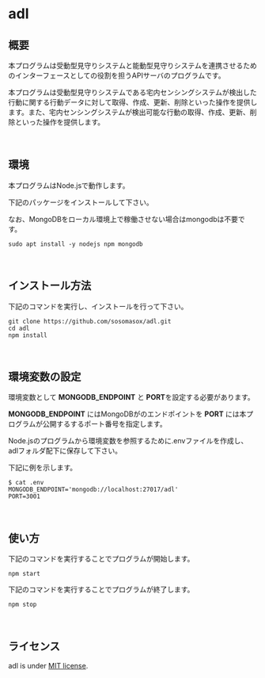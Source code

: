 # adl

## 概要
本プログラムは受動型見守りシステムと能動型見守りシステムを連携させるためのインターフェースとしての役割を担うAPIサーバのプログラムです。

本プログラムは受動型見守りシステムである宅内センシングシステムが検出した行動に関する行動データに対して取得、作成、更新、削除といった操作を提供します。また、宅内センシングシステムが検出可能な行動の取得、作成、更新、削除といった操作を提供します。


&nbsp;


## 環境
本プログラムはNode.jsで動作します。

下記のパッケージをインストールして下さい。

なお、MongoDBをローカル環境上で稼働させない場合はmongodbは不要です。

```
sudo apt install -y nodejs npm mongodb
```


&nbsp;


## インストール方法
下記のコマンドを実行し、インストールを行って下さい。

```
git clone https://github.com/sosomasox/adl.git
cd adl
npm install
```


&nbsp;


## 環境変数の設定
環境変数として **MONGODB_ENDPOINT** と **PORT**を設定する必要があります。

**MONGODB_ENDPOINT** にはMongoDBがのエンドポイントを **PORT** には本プログラムが公開するするポート番号を指定します。

Node.jsのプログラムから環境変数を参照するために.envファイルを作成し、adlフォルダ配下に保存して下さい。

下記に例を示します。

```
$ cat .env
MONGODB_ENDPOINT='mongodb://localhost:27017/adl'
PORT=3001
```


&nbsp;


## 使い方

下記のコマンドを実行することでプログラムが開始します。

```
npm start
```

下記のコマンドを実行することでプログラムが終了します。

``` 
npm stop
```


&nbsp;


## ライセンス

adl is under [MIT license](https://en.wikipedia.org/wiki/MIT_License).
